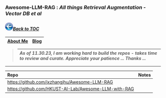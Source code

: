 ### Awesome-LLM-RAG : _All things Retrieval Augmentation - Vector DB et al_
#### _[<img src="images/back_button_2.png" width="25" height="25">Back to TOC](https://github.com/xsankar/Awesome-Awesome-LLM)_
| [About Me](https://ksankar.medium.com/about-me-the-pitter-patter-of-small-feats-de22f4c36ea6) | [Blog](https://ksankar.medium.com) |
| :- | :- |
> 
> |***As of 11.30.23, I am working hard to build the repos - takes time to review and curate. Appreciate your patience ... Thanks ...***|
> | :- |
> 
***
| Repo | Notes | 
| :- | :- |
| https://github.com/jxzhangjhu/Awesome-LLM-RAG | |
| https://github.com/HKUST-AI-Lab/Awesome-LLM-with-RAG | 
